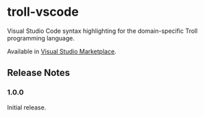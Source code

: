 # troll-vscode

Visual Studio Code syntax highlighting for the domain-specific Troll programming language.

Available in [Visual Studio Marketplace](https://marketplace.visualstudio.com/items?itemName=juusaw.troll-vscode).

## Release Notes

### 1.0.0

Initial release.
